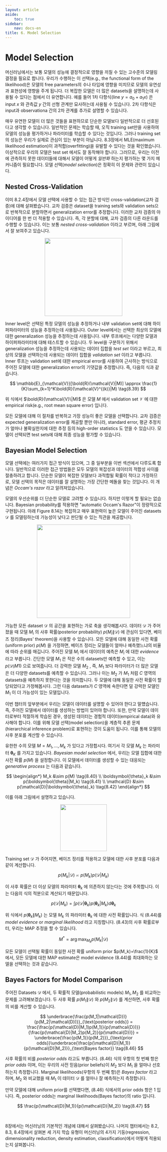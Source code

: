 ```yaml
---
layout: article
aside:
    toc: true
sidebar:
    nav: docs-en
title: 6. Model Selection
---
```


# Model Selection

머신러닝에서는 보통 모델의 성능에 결정적으로 영향을 끼칠 수 있는 고수준의 모델링 결정을 필요로 합니다. 우리가 수행하는 이 선택(e.g., the functional form of the likelihood)은 모델의 free parameters의 수나 타입에 영향을 미치므로 모델의 유연성과 표현성에 영향을 주게 됩니다. 더 복잡한 모델은 더 많은 datasets을 설명하는데 사용될 수 있다는 점에서 더 유연합니다. 예를 들어 1차 다항식(line $y=a_0+a_1x$) 은 input $x$ 와 관측값 $y$ 간의 선형 관계만 묘사하는데 사용될 수 있습니다. 2차 다항식은 input과 observationa 간의 2차 관계를 추가로 설명할 수 있습니다.

매우 유연한 모델이 더 많은 것들을 표현하므로 단순한 모델보다 일반적으로 더 선호된다고 생각할 수 있습니다. 일반적인 문제는 학습할 때, 오직 training set만을 사용하여 모델의 성능을 평가하거나 파라미터를 학습할 수 있다는 것입니다. 그러나 training set의 성능은 우리가 실제로 관심이 있는 부분이 아닙니다. 8.3장에서 MLE(maximum likelihood estimation)이 과적합(overfitting)을 유발할 수 있다는 것을 확인했습니다. 이상적으로 우리의 모델은 test set 에서도 잘 동작해야 합니다. 그러므로, 우리는 이전에 관측하지 못한 데이터들에 대해서 모델이 어떻게 *일반화* 하는지 평가하는 몇 가지 메커니즘이 필요합니다. 모델 선택(*model selection*)은 정확히 이 문제와 관련이 있습니다.

## Nested Cross-Validation

이미 8.2.4장에서 모델 선택에 사용할 수 있는 접근 방식인 cross-validation(교차 검증)에 대해 살펴봤습니다. 교차 검증은 dataset을 training sets와 validation sets으로 반복적으로 분할하면서 generalization error를 추정합니다. 이러한 교차 검증의 아이디어를 한 번 더 적용할 수 있습니다. 즉, 각 분할에 대해, 교차 검증의 다른 라운드를 수행할 수 있습니다. 이는 보통 *nested cross-validation* 이라고 부르며, 아래 그림에서 잘 보여주고 있습니다.

<div align="center"><img src="{{ site.baseurl }}/assets/images/figures/figure8.13.png" height=250px></div>

Inner level은 선택된 특정 모델의 성능을 추정하거나 내부 validation set에 대해 하이퍼파라미터의 성능을 추정하는데 사용됩니다. Outer level에서는 선택한 최상의 모델에 대한 generalization 성능을 추정하는데 사용됩니다. 내부 루프에서는 다양한 모델과 하이퍼파라미터에 대해 테스트할 수 있습니다. 두 level을 구분하기 위해서 generalization 성능을 추정하는데 사용되는 데이터 집합을 *test set* 이라고 부르고, 최상의 모델을 선택하는데 사용되는 데이터 집합을 *validation set* 이라고 부릅니다. Inner 루프는 validation set에 대한 empirical error를 사용하여 근사하는 방식으로 주어진 모델에 대한 generalization error의 기댓값을 추정합니다. 즉, 다음의 식과 같습니다.

$$ \mathbb{E}_{\mathcal{V}}[\bold{R}(\mathcal{V}|M)] \approx \frac{1}{K}\sum_{k=1}^K\bold{R}(\mathcal{V}^{(k)}|M) \tag{8.39} $$

위 식에서 $\bold{R}(\mathcal{V}\|M)$ 은 모델 $M$ 에서 validation set $\mathcal{V}$ 에 대한 empirical risk(e.g., root mean square error) 입니다.

모든 모델에 대해 이 절차를 반복하고 가장 성능이 좋은 모델을 선택합니다. 교차 검증은 expected generalization error를 제공할 뿐만 아니라, standard error, 평균 추정치가 얼마나 불확실한지에 대한 추정 등의 high-order statistics 도 얻을 수 있습니다. 모델이 선택되면 test sets에 대해 최종 성능을 평가할 수 있습니다.

## Bayesian Model Selection

모델 선택에는 여러가지 접근 방식이 있으며, 그 중 일부분을 이번 섹션에서 다루도록 합니다. 일반적으로 이러한 접근 방법들은 모두 모델의 복잡성과 데이터의 적합성 사이를 절충하려고 합니다. 단순한 모델이 복잡한 모델보다 과적합될 확률이 적다고 가정하므로, 모델 선택의 목적은 데이터를 잘 설명하는 가장 간단한 메돌을 찾는 것입니다. 이 개념은 *Occam's razor* 라고 알려져있습니다.

모델의 우선순위를 더 단순한 모델로 고려할 수 있습니다. 하지만 이렇게 할 필요는 없습니다. Bayesian probability를 적용하면 "automatic Occam's Razor"이 정량적으로 구현됩니다. 아래 Figure 8.14는 복잡하고 매우 표현력이 높은 모델이 주어진 datasets $\mathcal{D}$ 를 모델링하는데 가능성이 낮다고 판단될 수 있는 직관을 제공합니다.

<div align="center"><img src="{{ site.baseurl }}/assets/images/figures/figure8.14.png" height=300px></div>

가능한 모든 dataset $\mathcal{D}$ 의 공간을 표현하는 가로 축을 생각해봅시다. 데이터 $\mathcal{D}$ 가 주어졌을 때 모델 $M_i$ 의 사후 확률(posterior probability) $p(M_i\|\mathcal{D})$ 에 관심이 있다면, 베이즈 정리(Bayes' theorem)을 사용할 수 있습니다. 모든 모델에 대해 동일한 사전 확률(uniform prior) $p(M)$ 을 가정하면, 베이즈 정리는 모델들이 얼마나 예측했느냐의 비율에 따라 순위를 매깁니다. 주어진 모델 $M_i$ 에서 데이터의 예측은 $M_i$ 에 대한 *evidence* 라고 부릅니다. 간단한 모델 $M_1$ 은 작은 수의 datasets만 예측할 수 있고, 이는 $p(\mathcal{D}\|M1)$ 으로 보여줍니다. 더 강력한 모델 $M_2$ , 즉, $M_1$ 보다 파라미터가 더 많은 모델은 더 다양한 datasets를 예측할 수 있습니다. 그러나 이는 $M_2$ 가 $M_1$ 처럼 $C$ 영역의 datasets을 예측하지 못한다는 것을 의미합니다. 두 모델에 대해 동일한 사전 확률이 할당되었다고 가정해봅시다. 그런 다음 datasets가 $C$ 영역에 속한다면 덜 강력한 모델인 $M_1$ 이 더 가능성이 있는 모델입니다.

이번 챕터의 앞부분에서 우리는 모델이 데이터를 설명할 수 있어야 한다고 말헀습니다. 즉, 주어진 모델에서 데이터를 생성하는 방법이 있어야 합니다. 또한, 만약 모델이 데이터로부터 적절하게 학습된 경우, 생성된 데이터는 경험적 데이터(empirical data)와 유사해야 합니다. 이를 위해 모델 선택(model selection)을 계층적 추론 문제(hierarchical inference problem)로 표현하는 것이 도움이 됩니다. 이를 통해 모델의 사후 분포를 계산할 수 있습니다.

유한한 수의 모델 $M={M_1,\dotsc,M_k}$ 가 있다고 가정합시다. 여기서 각 모델 $M_k$ 는 파라미터 $\boldsymbol{\theta}_K$ 를 가지고 있습니다. *Bayesian model selection* 에서, 우리는 모델 집합에 대한 사전 확률 $p(M)$ 을 설정합니다. 이 모델에서 데이터를 생성할 수 있는 대응되는 *generative process* 는 다음과 같습니다.

$$ \begin{align*} M_k &\sim p(M) \tag{8.40} \\ \boldsymbol{\theta}_k &\sim p(\boldsymbol{\theta}|M_k) \tag{8.41} \\ \mathcal{D} &\sim p(\mathcal{D}|\boldsymbol{\theta}_k) \tag{8.42} \end{align*} $$

이를 아래 그림에서 설명하고 있습니다.

<div align="center"><img src="{{ site.baseurl }}/assets/images/figures/figure8.15.png" height=150px></div>

Training set $\mathcal{D}$ 가 주어지면, 베이즈 정리를 적용하고 모델에 대한 사후 분포를 다음과 같이 계산합니다.

$$ p(M_k|\mathcal{D}) \propto p(M_k)p(\mathcal{D}|M_k) \tag{8.43} $$

이 사후 확률은 더 이상 모델의 파라미터 $\boldsymbol{\theta}_k$ 에 의존하지 않는다는 것에 주목합니다. 이는 다음의 식의 적분으로 계산되기 때문입니다.

$$ p(\mathcal{D}|M_k) = \int p(\mathcal{D}|\boldsymbol{\theta}_k)p(\boldsymbol{\theta}_k|M_k)\mathrm{d}\boldsymbol{\theta}_k \tag{8.44} $$

위 식에서 $p(\boldsymbol{\theta}_k\|M_k)$ 는 모델 $M_k$ 의 파라미터 $\boldsymbol{\theta}_k$ 에 대한 사전 확률입니다. 식 (8.44)를 *model evidence* or *marginal likelihood* 라고 지칭합니다. (8.43)의 사후 확률로부터, 우리는 MAP 추정을 할 수 있습니다.

$$ M^{\ast} = \arg\max_{M_k} p(M_k|\mathcal{D}) \tag{8.45} $$

모든 모델이 선택될 확률이 동일한 사전 확률 uniform prior $p(M_k)=\frac{1}{K}$ 에서, 모든 모델에 대한 MAP estimate은 model evidence (8.44)를 최대화하는 모델을 선택하는 것과 같습니다.

## Bayes Factors for Model Comparison

주어진 Datasets $\mathcal{D}$ 에서, 두 확률적 모델(probabilistic models) $M_1, M_2$ 를 비교하는 문제를 고려해보겠습니다. 두 사후 확률 $p(M_1\|\mathcal{D})$ 와 $p(M_2\|\mathcal{D})$ 를 계산하면, 사후 확률의 비를 계산할 수 있습니다.

$$ \underbrace{\frac{p(M_1|\mathcal{D})}{p(M_2|\mathcal{D})}}_{\text{posterior odds}} = \frac{\frac{p(\mathcal{D}|M_1)p(M_1)}{p(\mathcal{D})}}{\frac{p(\mathcal{D}|M_2)p(M_2)}{p(\mathcal{D})}} = \underbrace{\frac{p(M_1)}{p(M_2)}}_{\text{prior odds}}\underbrace{\frac{p(\mathcal{D}|M_1)}{p(\mathcal{D}|M_2)}}_{\text{Bayes factor}} \tag{8.46} $$

사후 확률의 비를 *posterior odds* 라고도 부릅니다. (8.46) 식의 우항의 첫 번째 항은 *prior odds* 이며, 이는 우리의 사전 믿음(prior beliefs)이 $M_2$ 보다 $M_1$ 을 얼마나 선호하는지 측정합니다. Marginal likelihoods(우항의 두 번째 항)은 *Bayes factor* 라고 하며, $M_2$ 와 비교했을 때 $M_1$ 이 데이터 $\mathcal{D}$ 를 얼마나 잘 예측하는지 측정합니다.

만약 모델에 대해 uniform prior를 선택했다면, (8.46) 식에서의 prior odds 항은 1 입니다. 즉, posterior odds는 marginal likelihoods(Bayes factor)의 ratio 입니다.

$$ \frac{p(\mathcal{D}|M_1)}{p(\mathcal{D}|M_2)} \tag{8.47} $$

<br>

8장에서는 머신러닝의 기본적인 개념에 대해서 살펴봤습니다. 나머지 챕터에서는 8.2, 8.3, 8.4장에서 살펴본 세 가지 학습 유형이 머신러닝의 4가지 기둥(regression, dimensionality reduction, density estimation, classification)에서 어떻게 적용되는지 살펴봅니다.
